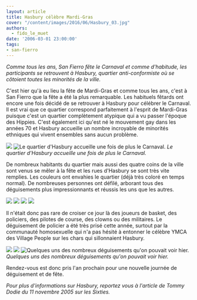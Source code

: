 ```yaml
---
layout: article
title: Hasbury célèbre Mardi-Gras
cover: "/content/images/2016/06/Hasbury_03.jpg"
authors:
  - fido_le_muet
date: '2006-03-01 23:00:00'
tags:
- san-fierro
---
```


_Comme tous les ans, San Fierro fête le Carnaval et comme d'habitude, les participants se retrouvent à Hasbury, quartier anti-conformiste où se côtoient toutes les minorités de la ville._

C'est hier qu'à eu lieu la fête de Mardi-Gras et comme tous les ans, c'est à San Fierro que la fête a été la plus remarquable. Les habituels fêtards ont encore une fois décidé de se retrouver à Hasbury pour célébrer le Carnaval. Il est vrai que ce quartier correspond parfaitement à l'esprit de Mardi-Gras puisque c'est un quartier complètement atypique qui a vu passer l'époque des Hippies. C'est également ici qu'est né le mouvement gay dans les années 70 et Hasbury accueille un nombre incroyable de minorités ethniques qui vivent ensembles sans aucun problème.

![](/content/images/2005/01/Hasbury_02.jpg)
![Le quartier d'Hasbury accueille une fois de plus le Carnaval.](/content/images/2005/01/Hasbury_01.jpg)
_Le quartier d'Hasbury accueille une fois de plus le Carnaval._

De nombreux habitants du quartier mais aussi des quatre coins de la ville sont venus se mêler à la fête et les rues d'Hasbury se sont très vite remplies. Les couleurs ont envahies le quartier (déjà très coloré en temps normal). De nombreuses personnes ont défilé, arborant tous des déguisements plus impressionnants et réussis les uns que les autres.

![](/content/images/2005/01/Carnaval_Clodo.jpg)
![](/content/images/2005/01/Carnaval_Basket.jpg)
![](/content/images/2005/01/Carnaval_Ambulance.jpg)
![](/content/images/2005/01/Carnaval_Touriste.jpg)

Il n'était donc pas rare de croiser ce jour là des joueurs de basket, des policiers, des pilotes de course, des clowns ou des militaires. Le déguisement de policier a été très prisé cette année, surtout par la communauté homosexuelle qui n'a pas hésité à entonner le célèbre YMCA des Village People sur les chars qui sillonnaient Hasbury.

![](/content/images/2005/01/Carnaval_Pilote.jpg)
![](/content/images/2005/01/Carnaval_Ninja.jpg)
![Quelques uns des nombreux déguisements qu'on pouvait voir hier.](/content/images/2005/01/Carnaval_Flic.jpg)
_Quelques uns des nombreux déguisements qu'on pouvait voir hier._

Rendez-vous est donc pris l'an prochain pour une nouvelle journée de déguisement et de fête.

_Pour plus d'informations sur Hasbury, reportez vous à l'article de Tommy Dodie du 11 novembre 2005 sur les Sixties._